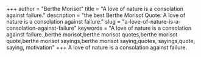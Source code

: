 +++
author = "Berthe Morisot"
title = "A love of nature is a consolation against failure."
description = "the best Berthe Morisot Quote: A love of nature is a consolation against failure."
slug = "a-love-of-nature-is-a-consolation-against-failure"
keywords = "A love of nature is a consolation against failure.,berthe morisot,berthe morisot quotes,berthe morisot quote,berthe morisot sayings,berthe morisot saying,quotes, sayings,quote, saying, motivation"
+++
A love of nature is a consolation against failure.
